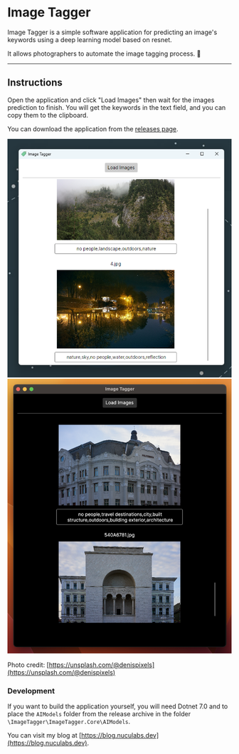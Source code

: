 # Image Tagger

Image Tagger is a simple software application for predicting an image's keywords using a deep learning model based on resnet.

It allows photographers to automate the image tagging process. 📸

---

## Instructions

Open the application and click "Load Images" then wait for the images prediction to finish. You will get the keywords in the text field, and you can copy them to the clipboard.

You can download the application from the [releases page](https://github.com/dnutiu/image-tagging/releases).

![Image Tagger](./docs/preview.png)
![Image Tagger](./docs/preview-mac.png)

Photo credit: [https://unsplash.com/@denispixels](https://unsplash.com/@denispixels)

### Development

If you want to build the application yourself, you will need Dotnet 7.0 and to place the `AIModels` 
folder from the release archive in the folder `\ImageTagger\ImageTagger.Core\AIModels`.

You can visit my blog at [https://blog.nuculabs.dev](https://blog.nuculabs.dev).